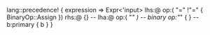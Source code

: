 

lang::precedence! {
    expression => Expr<'input>
    lhs:@ op:( "=" !"=" { BinaryOp::Assign }) rhs:@ {}
    --
    lha:@ op:( "*" )
    --
    binary op:"*" {  }
    --
    b:primary { b }
}